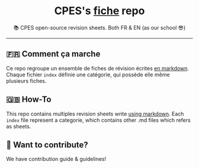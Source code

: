 <h1><center>CPES's <a href="https://fiches.me">fiche</a> repo</center></h1>
<center>
📚 CPES open-source revision sheets. Both FR & EN (as our school 😎)
</center>

---

## 🇫🇷 Comment ça marche

Ce repo regroupe un ensemble de fiches de révision écrites [en markdown](./contribution/101). Chaque fichier `index` définie une catégorie, qui possède elle même plusieurs fiches. 

## 🇬🇧 How-To

This repo contains multiples revision sheets write [using markdown](./contribution/101). Each `index` file represent a categorie, which contains other .md files which refers as sheets. 

## 💖 Want to contribute?

We have contribution guide & guidelines! 